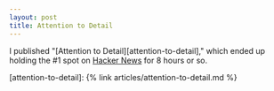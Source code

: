 ```yaml
---
layout: post
title: Attention to Detail
---
```


I published "[Attention to Detail][attention-to-detail]," which ended up holding the #1 spot on [Hacker News][hackernews] for 8 hours or so.

[hackernews]: https://news.ycombinator.com/item?id=3759564

[attention-to-detail]: {% link articles/attention-to-detail.md %}
